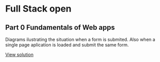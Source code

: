 # Full Stack open

## **Part 0** Fundamentals of Web apps

Diagrams ilustrating the situation when a form is submited. Also when a single page aplication is loaded and submit the same form.

[View solution](./part0/README.md)

